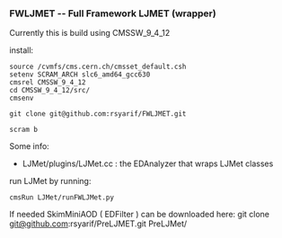 ### FWLJMET -- Full Framework LJMET (wrapper)

Currently this is build using CMSSW_9_4_12

install:

	source /cvmfs/cms.cern.ch/cmsset_default.csh
	setenv SCRAM_ARCH slc6_amd64_gcc630
	cmsrel CMSSW_9_4_12
	cd CMSSW_9_4_12/src/
	cmsenv

	git clone git@github.com:rsyarif/FWLJMET.git

	scram b

Some info:

- LJMet/plugins/LJMet.cc : the EDAnalyzer that wraps LJMet classes

run LJMet by running:

    cmsRun LJMet/runFWLJMet.py

If needed SkimMiniAOD ( EDFilter ) can be downloaded here: git clone git@github.com:rsyarif/PreLJMET.git PreLJMet/